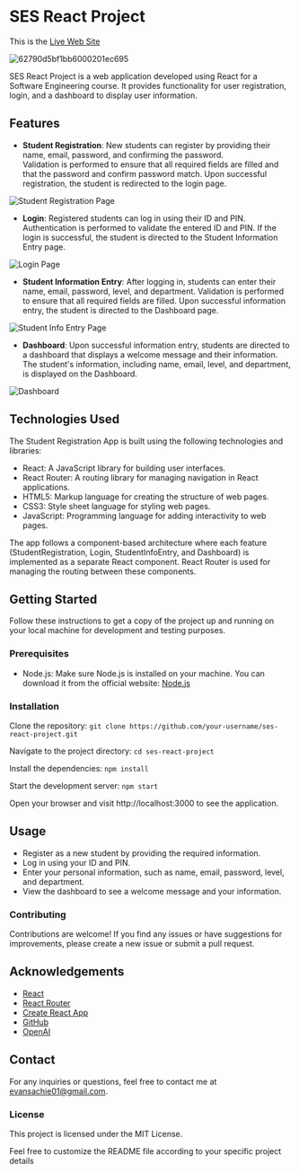 # SES React Project

This is the [Live Web Site](https://ses-react-project.vercel.app/)

![62790d5bf1bb6000201ec695](https://github.com/AWESOME04/SES-React-Project/assets/102630199/b8e197be-5cae-40ae-8c62-5b047be8fa9c)

SES React Project is a web application developed using React for a Software Engineering course. It provides functionality for user registration, login, and a dashboard to display user information.

## Features

- **Student Registration**: 
    New students can register by providing their name, email, password, and confirming the password.     
    Validation is performed to ensure that all required fields are filled and that the password and confirm password match.
    Upon successful registration, the student is redirected to the login page.

![Student Registration Page](https://github.com/AWESOME04/SES-React-Project/assets/102630199/56df1153-f931-4fe5-9202-4f70cb048e01)

- **Login**: 
    Registered students can log in using their ID and PIN.
    Authentication is performed to validate the entered ID and PIN.
    If the login is successful, the student is directed to the Student Information Entry page.

![Login Page](https://github.com/AWESOME04/SES-React-Project/assets/102630199/61c3dffd-b21c-492c-988b-8cdbfaa6d688)

- **Student Information Entry**: 
     After logging in, students can enter their name, email, password, level, and department.
     Validation is performed to ensure that all required fields are filled.
     Upon successful information entry, the student is directed to the Dashboard page.

![Student Info Entry Page](https://github.com/AWESOME04/SES-React-Project/assets/102630199/da09d015-b5f8-4e83-b283-3a39688ef3b4)

- **Dashboard**: 
     Upon successful information entry, students are directed to a dashboard that displays a welcome message and their information.
     The student's information, including name, email, level, and department, is displayed on the Dashboard.
     
![Dashboard](https://github.com/AWESOME04/SES-React-Project/assets/102630199/a1f39dd5-93ea-413e-98c3-d267e585c0b4)


## Technologies Used

The Student Registration App is built using the following technologies and libraries:

- React: A JavaScript library for building user interfaces.
- React Router: A routing library for managing navigation in React applications.
- HTML5: Markup language for creating the structure of web pages.
- CSS3: Style sheet language for styling web pages.
- JavaScript: Programming language for adding interactivity to web pages.

The app follows a component-based architecture where each feature (StudentRegistration, Login, StudentInfoEntry, and Dashboard) is implemented as a separate React component. React Router is used for managing the routing between these components.

## Getting Started

Follow these instructions to get a copy of the project up and running on your local machine for development and testing purposes.

### Prerequisites

- Node.js: Make sure Node.js is installed on your machine. You can download it from the official website: [Node.js](https://nodejs.org/)

### Installation

Clone the repository:
   ```git clone https://github.com/your-username/ses-react-project.git```
   
Navigate to the project directory:
```cd ses-react-project```

Install the dependencies:
```npm install```

Start the development server:
```npm start```

  Open your browser and visit http://localhost:3000 to see the application.
  
  
## Usage

- Register as a new student by providing the required information.
- Log in using your ID and PIN.
- Enter your personal information, such as name, email, password, level, and department.
- View the dashboard to see a welcome message and your information.


### Contributing

Contributions are welcome! If you find any issues or have suggestions for improvements, please create a new issue or submit a pull request.

## Acknowledgements

- [React](https://reactjs.org)
- [React Router](https://reactrouter.com)
- [Create React App](https://create-react-app.dev)
- [GitHub](https://github.com)
- [OpenAI](https://openai.com)

## Contact

For any inquiries or questions, feel free to contact me at [evansachie01@gmail.com](mailto:evansachie01@gmail.com).

### License

This project is licensed under the MIT License.

Feel free to customize the README file according to your specific project details



